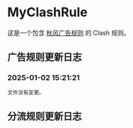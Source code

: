 # MyClashRule
这是一个包含 [秋风广告规则](https://awavenue.top/) 的 Clash 规则。

## 广告规则更新日志

### 2025-01-02 15:21:21

```diff
文件没有变更。
```

## 分流规则更新日志
